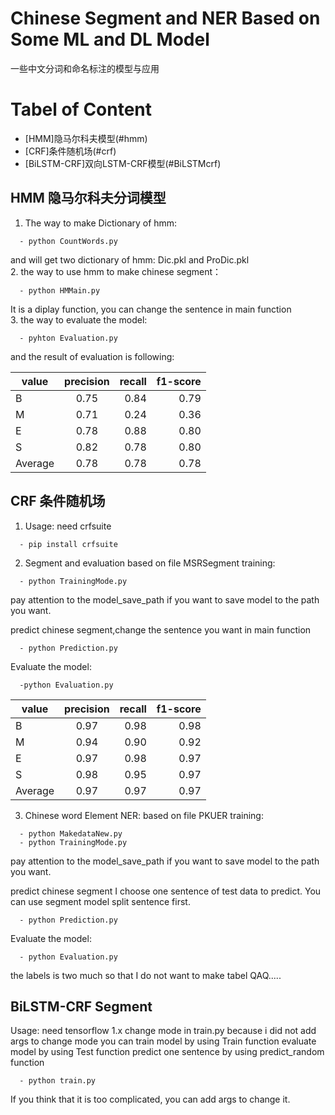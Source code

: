 # Chinese Segment and NER Based on Some ML and DL Model
一些中文分词和命名标注的模型与应用

# Tabel of Content

- [HMM]隐马尔科夫模型(#hmm)
- [CRF]条件随机场(#crf)
- [BiLSTM-CRF]双向LSTM-CRF模型(#BiLSTMcrf)

<a name ="hmm"></a>
## HMM 隐马尔科夫分词模型
1. The way to make Dictionary of hmm:<br>
```
  - python CountWords.py
```
and will get two dictionary of hmm: Dic.pkl and ProDic.pkl<br>
2. the way to use hmm to make chinese segment：<br>
```
  - python HMMain.py
```
It is a diplay function, you can change the sentence in main function<br>
3. the way to evaluate the model:<br>
```
  - pyhton Evaluation.py
```
and the result of evaluation is following:

| value | precision | recall | f1-score | 
| - | :-: | -: | -: | 
| B | 0.75 | 0.84 | 0.79 |
| M | 0.71 | 0.24 | 0.36 |
| E | 0.78 | 0.88 | 0.80 |
| S | 0.82 | 0.78 | 0.80 |
| Average | 0.78 | 0.78 | 0.78 |


<a name ="crf"></a>
## CRF 条件随机场
1. Usage: need crfsuite
```
  - pip install crfsuite
```
2. Segment and evaluation
  based on file MSRSegment 
  training:
```
  - python TrainingMode.py
```
pay attention to the model_save_path if you want to save model to the path you want.

  predict chinese segment,change the sentence you want in main function
```
  - python Prediction.py
```
  
   Evaluate the model:
```
  -python Evaluation.py
```


| value | precision | recall | f1-score | 
| - | :-: | -: | -: |  
| B | 0.97 | 0.98 | 0.98 |
| M | 0.94 | 0.90 | 0.92 |
| E | 0.97 | 0.98 | 0.97 |
| S | 0.98 | 0.95 | 0.97 |
| Average | 0.97 | 0.97 | 0.97 |


3.  Chinese word Element NER:
  based on file PKUER
  training:
```
  - python MakedataNew.py
  - python TrainingMode.py
```
pay attention to the model_save_path if you want to save model to the path you want.

  predict chinese segment
  I choose one sentence of test data to predict. You can use segment model split sentence first. 
```
  - python Prediction.py
```
  
   Evaluate the model:
```
  - python Evaluation.py
```
the labels is two much so that I do not want to make tabel QAQ.....
  

<a name ="BiLSTMcrf"></a>
## BiLSTM-CRF Segment
Usage: need tensorflow 1.x
change mode in train.py because i did not add args to change mode
you can train model by using Train function
evaluate model by using Test function
predict one sentence by using predict_random function
```
  - python train.py
```
If you think that it is too complicated, you can add args to change it.







